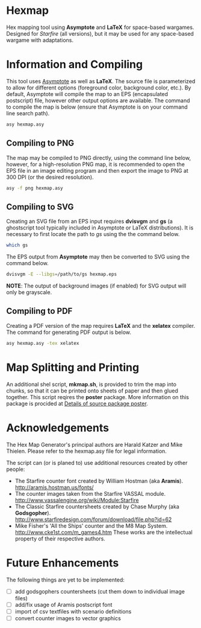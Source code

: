 # Hexmap
Hex mapping tool using **Asymptote** and **LaTeX** for space-based wargames. Designed for *Starfire* (all versions), but it may be used for any space-based wargame with adaptations.

# Information and Compiling
This tool uses [Asymptote](https://asymptote.sourceforge.io/) as well as **LaTeX**. The source file is parameterized to allow for different options (foreground color, background color, etc.). By default, Asymptote will compile the map to an EPS (encapsulated postscript) file, however other output options are available. The command to compile the map is below (ensure that Asymptote is on your command line search path).

```bash
asy hexmap.asy
```

## Compiling to PNG
The map may be compiled to PNG directly, using the command line below, however, for a high-resolution PNG map, it is recommended to open the EPS file in an image editing program and then export the image to PNG at 300 DPI (or the desired resolution).

```bash
asy -f png hexmap.asy
```

## Compiling to SVG
Creating an SVG file from an EPS input requires **dvisvgm** and **gs** (a ghostscript tool typically included in Asymptote or LaTeX distributions). It is necessary to first locate the path to *gs* using the the command below.

```bash
which gs
```

The EPS output from **Asymptote** may then be converted to SVG using the command below.

```bash
dvisvgm -E --libgs=/path/to/gs hexmap.eps
```

**NOTE**: The output of background images (if enabled) for SVG output will only be grayscale.

## Compiling to PDF
Creating a PDF version of the map requires **LaTeX** and the **xelatex** compiler. The command for generating PDF output is below.

```bash
asy hexmap.asy -tex xelatex
```

# Map Splitting and Printing
An additional shel script, **mkmap.sh**, is provided to trim the map into chunks, so that it can be printed onto sheets of paper and then glued together. This script reqires the **poster** package. More information on this package is procided at [Details of source package poster](https://packages.ubuntu.com/source/groovy/poster).

# Acknowledgements
The Hex Map Generator's principal authors are Harald Katzer and Mike Thielen. Please refer to the hexmap.asy file for legal information.

The script can (or is planed to) use additional resources created by other people:

- The Starfire counter font created by William Hostman (aka **Aramis**).
<br/> http://aramis.hostman.us/fonts/
- The counter images taken from the Starfire VASSAL module.
<br/> http://www.vassalengine.org/wiki/Module:Starfire
- The Classic Starfire countersheets created by Chase Murphy (aka **Godsgopher**).
<br/> http://www.starfiredesign.com/forum/download/file.php?id=62
- Mike Fisher's 'All the Ships' counter and the M8 Map System.
<br/> http://www.cke1st.com/m_games4.htm
These works are the intellectual property of their respective authors.

# Future Enhancements
The following things are yet to be implemented:

- [ ] add godsgophers countersheets (cut them down to individual image files)
- [ ] add/fix usage of Aramis postscript font
- [ ] import of csv textfiles with scenario definitions
- [ ] convert counter images to vector graphics